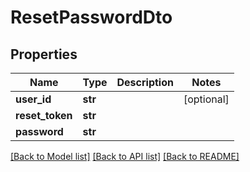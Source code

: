 # ResetPasswordDto


## Properties
Name | Type | Description | Notes
------------ | ------------- | ------------- | -------------
**user_id** | **str** |  | [optional] 
**reset_token** | **str** |  | 
**password** | **str** |  | 

[[Back to Model list]](../README.md#documentation-for-models) [[Back to API list]](../README.md#documentation-for-api-endpoints) [[Back to README]](../README.md)


